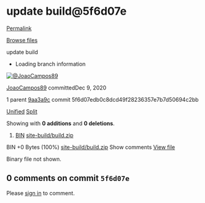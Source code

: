 # update build@5f6d07e

[Permalink](update-build-5f6d07e.md)

[Browse files](../tree/switchos-switchdex.md)

 update build

* Loading branch information

 [![@JoaoCampos89](https://avatars3.githubusercontent.com/u/8621730?s=60&u=c33d20eddf0510a380bb2807ffa57831a47b9fc1&v=4)](https://github.com/JoaoCampos89)

[JoaoCampos89](../switchos-switchdex-9.md) committedDec 9, 2020

 1 parent [9aa3a9c](https://github.com/SwitchOS/switchdex/commit/9aa3a9cefdfd0c436eaac587dd021e8411a4abc1) commit 5f6d07edb0c8dcd49f28236357e7b7d50694c2bb

 [Unified](https://github.com/SwitchOS/switchdex/commit/5f6d07edb0c8dcd49f28236357e7b7d50694c2bb?branch=5f6d07edb0c8dcd49f28236357e7b7d50694c2bb&diff=unified) [Split](https://github.com/SwitchOS/switchdex/commit/5f6d07edb0c8dcd49f28236357e7b7d50694c2bb?branch=5f6d07edb0c8dcd49f28236357e7b7d50694c2bb&diff=split)

 Showing with **0 additions** and **0 deletions**.

1.  [BIN](update-build-5f6d07e.md#diff-2b67b08b811adc4fc8796b6cfbd8129fe79e8bca546781db366239c31393619f) [site-build/build.zip](update-build-5f6d07e.md#diff-2b67b08b811adc4fc8796b6cfbd8129fe79e8bca546781db366239c31393619f)

 BIN +0 Bytes \(100%\) [site-build/build.zip](update-build-5f6d07e.md#diff-2b67b08b811adc4fc8796b6cfbd8129fe79e8bca546781db366239c31393619f)  Show comments [View file](https://github.com/SwitchOS/switchdex/blob/5f6d07edb0c8dcd49f28236357e7b7d50694c2bb/site-build/build.zip)

 Binary file not shown.

##  0 comments on commit `5f6d07e`

 Please [sign in](https://github.com/login?return_to=https%3A%2F%2Fgithub.com%2FSwitchOS%2Fswitchdex%2Fcommit%2F5f6d07edb0c8dcd49f28236357e7b7d50694c2bb) to comment.

